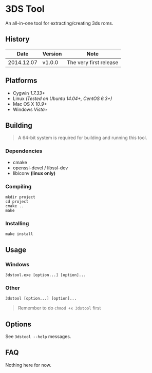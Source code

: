 # 3DS Tool

An all-in-one tool for extracting/creating 3ds roms.

## History

| Date | Version | Note |
| - | - | - |
| 2014.12.07 | v1.0.0 | The very first release |


## Platforms

- Cygwin *1.7.33+*
- Linux *(Tested on Ubuntu 14.04+, CentOS 6.3+)*
- Mac OS X *10.9+*
- Windows *Vista+*

## Building

> A 64-bit system is required for building and running this tool. 

### Dependencies

- cmake
- openssl-devel / libssl-dev
- libiconv **(linux only)**

### Compiling

~~~
mkdir projectcd projectcmake ..make
~~~

### Installing

~~~
make install
~~~

## Usage


### Windows

~~~
3dstool.exe [option...] [option]...
~~~

### Other

~~~
3dstool [option...] [option]...
~~~

> Remember to do `chmod +x 3dstool` first

## Options

See `3dstool --help` messages.

## FAQ

Nothing here for now.